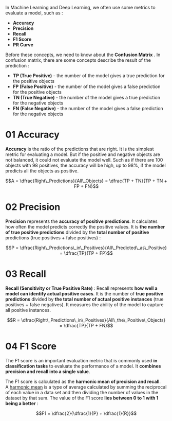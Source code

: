 In Machine Learning and Deep Learning, we often use some metrics to evaluate a model, such as :

- **Accuracy** 
- **Precision** 
- **Recall** 
- **F1 Score** 
- **PR Curve** 

Before these concepts, we need to know about the **Confusion Matrix** . In confusion matrix, there are some concepts describe the result of the prediction :

- **TP (True Positive)** - the number of the model gives a true prediction for the positive objects
- **FP (False Positive)** - the number of the model gives a false prediction for the positive objects
- **TN (True Negative)** - the number of the model gives a true prediction for the negative objects
- **FN (False Negative)** - the number of the model gives a false prediction for the negative objects

# 01 Accuracy

**Accuracy** is the ratio of the predictions that are right. It is the simplest metric for evaluating a model. But if the positive and negative objects are not balanced, it could not evaluate the model well. Such as if there are 100 objects with 98 positives, the accuracy will be high, up to 98%, if the model predicts all the objects as positive.

$$A = \dfrac{Right\_Predictions}{All\_Objects} = \dfrac{TP + TN}{TP + TN + FP + FN}$$

# 02 Precision

**Precision** represents the **accuracy of positive predictions**. It calculates how often the model predicts correctly the positive values. It is **the number of true positive predictions** divided by the **total number of positive** predictions (true positives + false positives) :

$$P = \dfrac{Right\_Predictions\_in\_Positives}{All\_Predicted\_as\_Positive} = \dfrac{TP}{TP + FP}$$

# 03 Recall

**Recall (Sensitivity or True Positive Rate)** : Recall represents **how well a model can identify actual positive cases**. It is the number of **true positive predictions** divided by **the total number of actual positive instances** (true positives + false negatives). It measures the ability of the model to capture all positive instances.

$$R = \dfrac{Right\_Predictions\_in\_Positives}{All\_the\_Positive\_Objects} = \dfrac{TP}{TP + FN}$$

# 04 F1 Score

The F1 score is an important evaluation metric that is commonly used **in classification tasks** to evaluate the performance of a model. It **combines precision and recall into a single value**. 

The F1 score is calculated as the **harmonic mean of precision and recall**. A [harmonic mean](https://www.geeksforgeeks.org/harmonic-mean/) is a type of average calculated by summing the reciprocal of each value in a data set and then dividing the number of values in the dataset by that sum. The value of the F1 score **lies between 0 to 1 with 1 being a better** :

$$F1 = \dfrac{2}{\dfrac{1}{P} + \dfrac{1}{R}}$$
